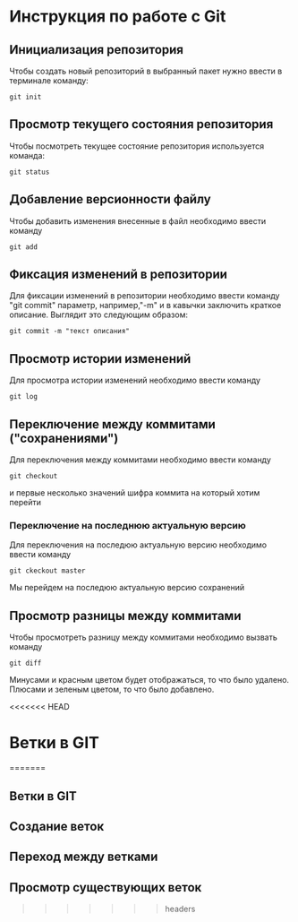 # **Инструкция по работе с Git**

## Инициализация репозитория

Чтобы создать новый репозиторий в выбранный пакет нужно ввести в терминале команду:

    git init

## Просмотр текущего состояния репозитория

Чтобы посмотреть текущее состояние репозитория используется команда:

    git status

## Добавление версионности файлу 

Чтобы добавить изменения внесенные в файл необходимо ввести команду

    git add


## Фиксация изменений в репозитории

Для фиксации изменений в репозитории необходимо ввести команду "git commit" параметр, например,"-m" и в кавычки заключить краткое описание. Выглядит это следующим образом:

    git commit -m "текст описания"

## Просмотр истории изменений

Для просмотра истории изменений необходимо ввести команду

    git log

## Переключение между коммитами ("сохранениями")

Для переключения между коммитами необходимо ввести команду

    git checkout 
    
и первые несколько значений шифра коммита на который хотим перейти

### Переключение на последнюю актуальную версию

Для переключения на последюю актуальную версию необходимо ввести команду

    git ckeckout master

Мы перейдем на последюю актуальную версию сохранений

## Просмотр разницы между коммитами

Чтобы просмотреть разницу между коммитами необходимо вызвать команду 

    git diff

Минусами и красным цветом будет отображаться, то что было удалено.
Плюсами и зеленым цветом, то что было добавлено.

<<<<<<< HEAD
# **Ветки в GIT**
=======
## Ветки в GIT

## Создание веток

## Переход между ветками

## Просмотр существующих веток
>>>>>>> headers

